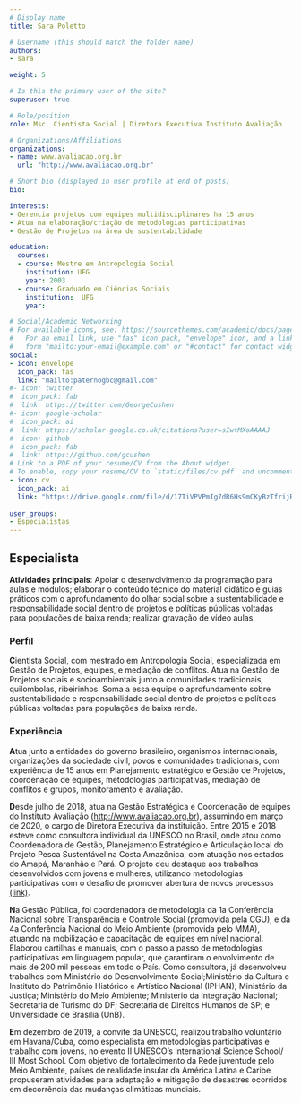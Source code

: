 ```yaml
---
# Display name
title: Sara Poletto

# Username (this should match the folder name)
authors:
- sara

weight: 5

# Is this the primary user of the site?
superuser: true

# Role/position
role: Msc. Cientista Social | Diretora Executiva Instituto Avaliação

# Organizations/Affiliations
organizations:
- name: www.avaliacao.org.br
  url: "http://www.avaliacao.org.br"

# Short bio (displayed in user profile at end of posts)
bio: 

interests:
- Gerencia projetos com equipes multidisciplinares ha 15 anos
- Atua na elaboração/criação de metodologias participativas
- Gestão de Projetos na área de sustentabilidade

education:
  courses:
  - course: Mestre em Antropologia Social 
    institution: UFG 
    year: 2003
  - course: Graduado em Ciências Sociais
    institution:  UFG
    year: 

# Social/Academic Networking
# For available icons, see: https://sourcethemes.com/academic/docs/page-builder/#icons
#   For an email link, use "fas" icon pack, "envelope" icon, and a link in the
#   form "mailto:your-email@example.com" or "#contact" for contact widget.
social:
- icon: envelope
  icon_pack: fas
  link: "mailto:paternogbc@gmail.com"
#- icon: twitter
#  icon_pack: fab
#  link: https://twitter.com/GeorgeCushen
#- icon: google-scholar
#  icon_pack: ai
#  link: https://scholar.google.co.uk/citations?user=sIwtMXoAAAAJ
#- icon: github
#  icon_pack: fab
#  link: https://github.com/gcushen
# Link to a PDF of your resume/CV from the About widget.
# To enable, copy your resume/CV to `static/files/cv.pdf` and uncomment the lines below.
- icon: cv
  icon_pack: ai
  link: "https://drive.google.com/file/d/17TiVPVPmIg7dR6Hs9mCKyBzTfrijRA-b/view?usp=sharing"
  
user_groups:
- Especialistas
---
```


## Especialista

**Atividades principais**: Apoiar o desenvolvimento da programação para aulas e módulos; elaborar o conteúdo técnico do material didático e guias práticos com o aprofundamento do olhar social sobre a sustentabilidade e responsabilidade social dentro de projetos e políticas públicas voltadas para populações de baixa renda; realizar gravação de vídeo aulas.

### Perfil

**C**ientista Social, com mestrado em Antropologia Social, especializada em Gestão de Projetos, equipes, e mediação de conflitos. Atua na Gestão de Projetos sociais e socioambientais junto a comunidades tradicionais, quilombolas, ribeirinhos. Soma a essa equipe o aprofundamento sobre sustentabilidade e responsabilidade social dentro de projetos e políticas públicas voltadas para populações de baixa renda. 

### Experiência

**A**tua junto a entidades do governo brasileiro, organismos internacionais, organizações da sociedade civil, povos e comunidades tradicionais, com experiência de 15 anos em Planejamento estratégico e Gestão de Projetos, coordenação de equipes, metodologias participativas, mediação de conflitos e grupos, monitoramento e avaliação.

**D**esde julho de 2018, atua na Gestão Estratégica e Coordenação de equipes do Instituto Avaliação (http://www.avaliacao.org.br), assumindo em março de 2020, o cargo de Diretora Executiva da instituição.
Entre 2015 e 2018 esteve como consultora individual da UNESCO no Brasil, onde atou como Coordenadora de Gestão, Planejamento Estratégico e Articulação local do Projeto Pesca Sustentável na Costa Amazônica, com atuação nos estados do Amapá, Maranhão e Pará. O projeto deu destaque aos trabalhos desenvolvidos com jovens e mulheres, utilizando metodologias participativas com o desafio de promover abertura de novos processos [(link)](https://www.youtube.com/watch?v=CsRjbuE89ic&amp;t=188s).

**N**a Gestão Pública, foi coordenadora de metodologia da 1a Conferência Nacional sobre Transparência e Controle Social (promovida pela CGU), e da 4a Conferência Nacional do Meio Ambiente (promovida pelo MMA), atuando na mobilização e capacitação de equipes em nível nacional. Elaborou cartilhas e manuais, com o passo a passo de metodologias participativas em linguagem popular, que garantiram o envolvimento de mais de 200 mil pessoas em todo o País. Como consultora, já desenvolveu trabalhos com Ministério do Desenvolvimento Social;Ministério da Cultura e Instituto do Patrimônio Histórico e Artístico Nacional (IPHAN); Ministério da Justiça; Ministério do Meio Ambiente; Ministério da Integração Nacional; Secretaria de Turismo do DF; Secretaria de Direitos Humanos de SP; e Universidade de Brasília (UnB). 

**E**m dezembro de 2019, a convite da UNESCO, realizou trabalho voluntário em Havana/Cuba, como especialista em metodologias participativas e trabalho com jovens, no evento II UNESCO’s International Science School/ III Most School. Com objetivo de fortalecimento da Rede juventude pelo Meio Ambiente, países de realidade insular da América Latina e Caribe propuseram atividades para adaptação e mitigação de desastres ocorridos em decorrência das mudanças climáticas mundiais.




